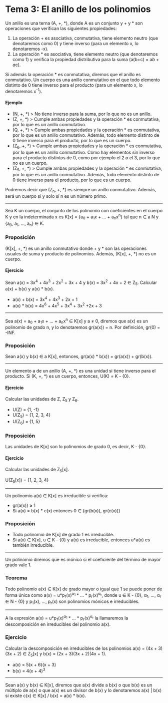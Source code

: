 # Tema 3: El anillo de los polinomios

Un anillo es una terna (A, +, \*), donde A es un conjunto y + y * son operaciones que verifican las siguientes propiedades:

1. La operación + es asociativa, conmutativa, tiene elemento neutro (que denotaremos como 0) y tiene inverso (para un elemento x, lo denotaremos -x).
2. La operación * es asociativa, tiene elemento neutro (que denotaremos como 1) y verifica la propiedad distributiva para la suma (a(b+c) = a*b + a*c).

Si además la operación * es conmutativa, diremos que el anillo es conmutativo. Un cuerpo es una anillo conmutativo en el que todo elemento distinto de 0 tiene inverso para el producto (para un elemento x, lo denotaremos x<sup>-1</sup>).

#### Ejemplo

+ (N, +, \*) > No tiene inverso para la suma, por lo que no es un anillo.
+ (Z, +, \*) > Cumple ambas propiedades y la operación * es conmutativa, por lo que es un anillo conmutativo.
+ (Q, +, \*) > Cumple ambas propiedades y la operación * es conmutativa, por lo que es un anillo conmutativo. Además, todo elemento distinto de 0 tiene inverso para el producto, por lo que es un cuerpo.
+ (Z<sub>6</sub>, +, \*) > Cumple ambas propiedades y la operación * es conmutativa, por lo que es un anillo conmutativo. Como hay elementos sin inverso para el producto distintos de 0, como por ejemplo el 2 o el 3, por lo que no es un cuerpo.
+ (Z<sub>5</sub>, +, \*) > Cumple ambas propiedades y la operación * es conmutativa, por lo que es un anillo conmutativo. Además, todo elemento distinto de 0 tiene inverso para el producto, por lo que es un cuerpo.

Podremos decir que (Z<sub>n</sub>, +, \*) es siempre un anillo conmutativo. Además, será un cuerpo sí y solo sí n es un número primo.

---

Sea K un cuerpo, el conjunto de los polinomio con coeficientes en el cuerpo K y en la indeterminada x es K[x] = {a<sub>0</sub> + a<sub>1</sub>x + ... + a<sub>n</sub>x<sup>n</sup>} tal que n ∈ a N y {a<sub>0</sub>, a<sub>1</sub>, ..., a<sub>n</sub>} ∈ K.

### Proposición

(K[x], +, \*) es un anillo conmutativo donde + y * son las operaciones usuales de suma y producto de polinomios. Además, (K[x], +, \*) no es un cuerpo.

#### Ejercicio

Sean a(x) = 3x<sup>4</sup> + 4x<sup>3</sup> + 2x<sup>2</sup> + 3x + 4 y b(x) = 3x<sup>2</sup> + 4x + 2 ∈ Z<sub>5</sub>. Calcular a(x) + b(x) y a(x) * b(x).

+ a(x) + b(x) = 3x<sup>4</sup> + 4x<sup>3</sup> + 2x + 1
+ a(x) * b(x) = 4x<sup>6</sup> + 4x<sup>5</sup> + 3x<sup>4</sup> + 3x<sup>2</sup> +2x + 3

---

Sea a(x) = a<sub>0</sub> + a<sub>1</sub>x + ... + a<sub>n</sub>x<sup>n</sup> ∈ K[x] y a ≠ 0, diremos que a(x) es un polinomio de grado n, y lo denotaremos gr(a(x)) = n. Por definición, gr(0) = -INF.

### Proposición

Sean a(x) y b(x) ∈ a K[x], entonces, gr(a(x) * b(x)) = gr(a(x)) + gr(b(x)).

---

Un elemento a de un anillo (A, +, \*) es una unidad si tiene inverso para el producto. Si (K, +, \*) es un cuerpo, entonces, U(K) = K - {0}.

#### Ejercicio

Calcular las unidades de Z, Z<sub>5</sub> y Z<sub>6</sub>.

+ U(Z) = {1, -1}
+ U(Z<sub>5</sub>) = {1, 2, 3, 4}
+ U(Z<sub>6</sub>) = {1, 5}

### Proposición

Las unidades de K[x] son lo polinomios de grado 0, es decir, K - {0}.

#### Ejercicio

Calcular las unidades de Z<sub>5</sub>[x].

U(Z<sub>5</sub>[x]) = {1, 2, 3, 4}

---

Un polinomio a(x) ∈ K[x] es irreducible si verifica:
- gr(a(x)) ≥ 1
- Si a(x) = b(x) * c(x) entonces 0 ∈ {gr(b(x)), gr(c(x))}

### Proposición

- Todo polinomio de K[x] de grado 1 es irreducible.
- Si a(x) ∈ K[x], u ∈ K - {0} y a(x) es irreducible, entonces u*a(x) es también irreducible.

---

Un polinomio diremos que es mónico si el coeficiente del término de mayor grado vale 1.

### Teorema

Todo polinomio a(x) ∈ K[x] de grado mayor o igual que 1 se puede poner de forma única como a(x) = u*p<sub>1</sub>(x)<sup>α<sub>1</sub></sup> * ... * p<sub>r</sub>(x)<sup>α<sub>r</sub></sup>, donde u ∈ K - {0}, α<sub>1</sub>, ..., α<sub>r</sub> ∈ N - {0} y p<sub>1</sub>(x), ..., p<sub>r</sub>(x) son polinomios mónicos e irreducibles.

---

A la expresión a(x) = u*p<sub>1</sub>(x)<sup>α<sub>1</sub></sup> * ... * p<sub>r</sub>(x)<sup>α<sub>r</sub></sup> la llamaremos la descomposición en irreducibles del polinomio a(x).

### Ejercicio

Calcular la descomposición en irreducibles de los polinomios a(x) = (4x + 3)(3x + 2) ∈ Z<sub>5</sub>[x] y b(x) = (2x + 3)(3x + 2)(4x + 1).

+ a(x) = 5(x + 6)(x + 3)
+ b(x) = 4(x + 4)<sup>3</sup>

---

Sean a(x) y b(x) ∈ K[x], diremos que a(x) divide a b(x) o que b(x) es un múltiplo de a(x) o que a(x) es un divisor de b(x) y lo denotaremos a(x) | b(x) si existe c(x) ∈ K[x] / b(x) = a(x) * b(x).
